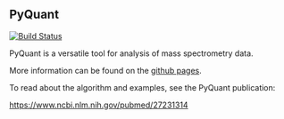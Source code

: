 PyQuant
-------
[![Build Status](https://github.com/chris7/pyquant/workflows/build/badge.svg)](https://github.com/chris7/pyquant/actions)

PyQuant is a versatile tool for analysis of mass spectrometry data.

More information can be found on the [github pages](https://chris7.github.io/pyquant/).

To read about the algorithm and examples, see the PyQuant publication:

https://www.ncbi.nlm.nih.gov/pubmed/27231314
